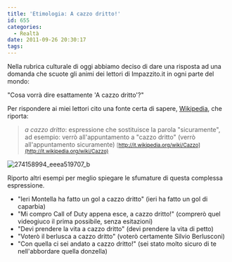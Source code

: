 ```yaml
---
title: 'Etimologia: A cazzo dritto!'
id: 655
categories:
  - Realtà
date: 2011-09-26 20:30:17
tags:
---
```


Nella rubrica culturale di oggi abbiamo deciso di dare una risposta ad una domanda che scuote gli animi dei lettori di Impazzito.it in ogni parte del mondo:

"Cosa vorrà dire esattamente 'A cazzo dritto'?"

Per rispondere ai miei lettori cito una fonte certa di sapere, [Wikipedia](http://it.wikipedia.org/), che riporta:
> _a cazzo dritto_: espressione che sostituisce la parola "sicuramente", ad esempio: verrò all'appuntamento a "cazzo dritto" (verrò all'appuntamento sicuramente)
> <small>[http://it.wikipedia.org/wiki/Cazzo](http://it.wikipedia.org/wiki/Cazzo)</small>

![](/uploads/2011/09/274158994_eeea519707_b.jpg "274158994_eeea519707_b")

Riporto altri esempi per meglio spiegare le sfumature di questa complessa espressione.

*   "Ieri Montella ha fatto un gol a cazzo dritto" (ieri ha fatto un gol di caparbia)
*   "Mi compro Call of Duty appena esce, a cazzo dritto!" (comprerò quel videogiuco il prima possibile, senza esitazioni)
*   "Devi prendere la vita a cazzo dritto" (devi prendere la vita di petto)
*   "Voterò il berlusca a cazzo dritto" (voterò certamente Silvio Berlusconi)
*   "Con quella ci sei andato a cazzo dritto!" (sei stato molto sicuro di te nell'abbordare quella donzella)